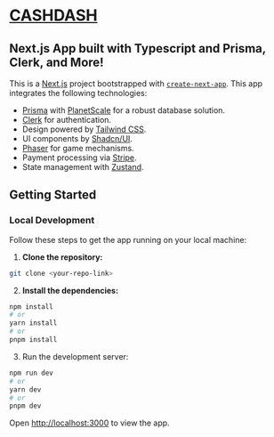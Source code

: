 # [CASHDASH](https://cashdash.space/)

## Next.js App built with Typescript and Prisma, Clerk, and More!

This is a [Next.js](https://nextjs.org/) project bootstrapped with [`create-next-app`](https://github.com/vercel/next.js/tree/canary/packages/create-next-app). This app integrates the following technologies:

- [Prisma](https://www.prisma.io/) with [PlanetScale](https://planetscale.com/) for a robust database solution.
- [Clerk](https://clerk.dev/) for authentication.
- Design powered by [Tailwind CSS](https://tailwindcss.com/).
- UI components by [Shadcn/UI](https://github.com/shadcn/ui).
- [Phaser](https://phaser.io/) for game mechanisms.
- Payment processing via [Stripe](https://stripe.com/).
- State management with [Zustand](https://github.com/pmndrs/zustand).

## Getting Started

### Local Development

Follow these steps to get the app running on your local machine:

1. **Clone the repository:**

```bash
git clone <your-repo-link>
```

2. **Install the dependencies:**
   
```bash
npm install
# or
yarn install
# or
pnpm install
```

3. Run the development server:
   
```bash
npm run dev
# or
yarn dev
# or
pnpm dev
```

Open [http://localhost:3000](http://localhost:3000) to view the app.

